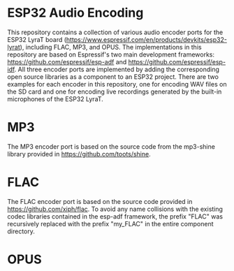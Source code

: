 # ESP32 Audio Encoding

This repository contains a collection of various audio encoder ports for the ESP32 LyraT board (https://www.espressif.com/en/products/devkits/esp32-lyrat), including FLAC, MP3, and OPUS. The implementations in this repository are based on Espressif's two main development frameworks: https://github.com/espressif/esp-adf and https://github.com/espressif/esp-idf. All three encoder ports are implemented by adding the corresponding open source libraries as a component to an ESP32 project. There are two examples for each encoder in this repository, one for encoding WAV files on the SD card and one for encoding live recordings generated by the built-in microphones of the ESP32 LyraT.

# MP3

The MP3 encoder port is based on the source code from the mp3-shine library provided in https://github.com/toots/shine.

# FLAC

The FLAC encoder port is based on the source code provided in https://github.com/xiph/flac. To avoid any name collisions with the existing codec libraries contained in the esp-adf framework, the prefix "FLAC" was recursively replaced with the prefix "my_FLAC" in the entire component directory.

# OPUS


